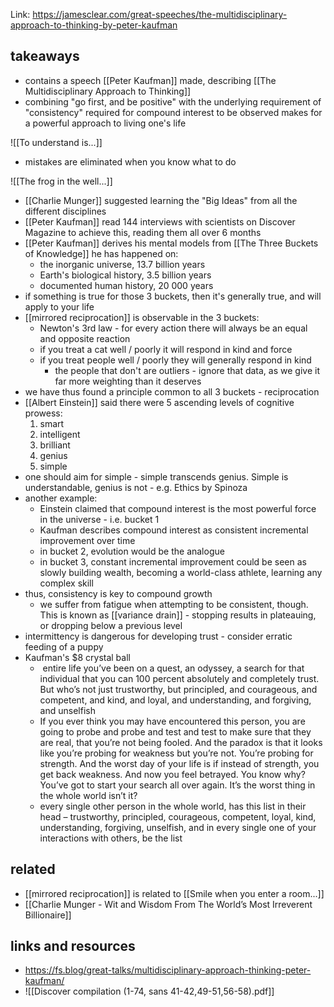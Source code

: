 Link: https://jamesclear.com/great-speeches/the-multidisciplinary-approach-to-thinking-by-peter-kaufman

## takeaways

- contains a speech [[Peter Kaufman]] made, describing [[The Multidisciplinary Approach to Thinking]]
- combining "go first, and be positive" with the underlying requirement of "consistency" required for compound interest to be observed makes for a powerful approach to living one's life

![[To understand is...]]

- mistakes are eliminated when you know what to do

![[The frog in the well...]]

- [[Charlie Munger]] suggested learning the "Big Ideas" from all the different disciplines
- [[Peter Kaufman]] read 144 interviews with scientists on Discover Magazine to achieve this, reading them all over 6 months
- [[Peter Kaufman]] derives his mental models from [[The Three Buckets of Knowledge]] he has happened on:
	- the inorganic universe, 13.7 billion years
	- Earth's biological history, 3.5 billion years
	- documented human history, 20 000 years
- if something is true for those 3 buckets, then it's generally true, and will apply to your life
- [[mirrored reciprocation]] is observable in the 3 buckets:
	- Newton's 3rd law - for every action there will always be an equal and opposite reaction
	- if you treat a cat well / poorly it will respond in kind and force
	- if you treat people well / poorly they will generally respond in kind
		- the people that don't are outliers - ignore that data, as we give it far more weighting than it deserves
- we have thus found a principle common to all 3 buckets - reciprocation
- [[Albert Einstein]] said there were 5 ascending levels of cognitive prowess:
	1. smart
	2. intelligent
	3. brilliant
	4. genius
	5. simple
- one should aim for simple - simple transcends genius. Simple is understandable, genius is not - e.g. Ethics by Spinoza
- another example:
	- Einstein claimed that compound interest is the most powerful force in the universe - i.e. bucket 1
	- Kaufman describes compound interest as consistent incremental improvement over time
	- in bucket 2, evolution would be the analogue
	- in bucket 3, constant incremental improvement could be seen as slowly building wealth, becoming a world-class athlete, learning any complex skill
- thus, consistency is key to compound growth
	- we suffer from fatigue when attempting to be consistent, though. This is known as [[variance drain]] - stopping results in plateauing, or dropping below a previous level
- intermittency is dangerous for developing trust - consider erratic feeding of a puppy
- Kaufman's $8 crystal ball
	-  entire life you’ve been on a quest, an odyssey, a search for that individual that you can 100 percent absolutely and completely trust. But who’s not just trustworthy, but principled, and courageous, and competent, and kind, and loyal, and understanding, and forgiving, and unselfish
	- If you ever think you may have encountered this person, you are going to probe and probe and test and test to make sure that they are real, that you’re not being fooled. And the paradox is that it looks like you’re probing for weakness but you’re not. You’re probing for strength. And the worst day of your life is if instead of strength, you get back weakness. And now you feel betrayed. You know why? You’ve got to start your search all over again. It’s the worst thing in the whole world isn’t it?
	- every single other person in the whole world, has this list in their head – trustworthy, principled, courageous, competent, loyal, kind, understanding, forgiving, unselfish, and in every single one of your interactions with others, be the list


## related

- [[mirrored reciprocation]] is related to [[Smile when you enter a room...]]
- [[Charlie Munger - Wit and Wisdom From The World’s Most Irreverent Billionaire]]
## links and resources

- https://fs.blog/great-talks/multidisciplinary-approach-thinking-peter-kaufman/
- ![[Discover compilation (1-74, sans 41-42,49-51,56-58).pdf]]